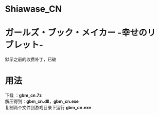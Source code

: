 # Shiawase_CN
# ガールズ・ブック・メイカー -幸せのリブレット-
默示之前的收费补丁，已破
# 用法
下载 ：**gbm_cn.7z**  
解压得到：**gbm_cn.dll**，**gbm_cn.exe**  
复制两个文件到游戏目录下运行 **gbm_cn.exe**

